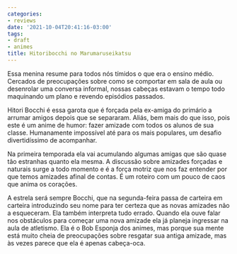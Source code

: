 ```yaml
---
categories:
- reviews
date: '2021-10-04T20:41:16-03:00'
tags:
- draft
- animes
title: Hitoribocchi no Marumaruseikatsu
---
```


Essa menina resume para todos nós tímidos o que era o ensino médio. Cercados de preocupações sobre como se comportar em sala de aula ou desenrolar uma conversa informal, nossas cabeças estavam o tempo todo maquinando um plano e revendo episódios passados.

Hitori Bocchi é essa garota que é forçada pela ex-amiga do primário a arrumar amigos depois que se separaram. Aliás, bem mais do que isso, pois este é um anime de humor: fazer amizade com todos os alunos de sua classe. Humanamente impossível até para os mais populares, um desafio divertidíssimo de acompanhar.

Na primeira temporada ela vai acumulando algumas amigas que são quase tão estranhas quanto ela mesma. A discussão sobre amizades forçadas e naturais surge a todo momento e é a força motriz que nos faz entender por que temos amizades afinal de contas. É um roteiro com um pouco de caos que anima os corações.

A estrela será sempre Bocchi, que na segunda-feira passa de carteira em carteira introduzindo seu nome para ter certeza que as novas amizades não a esqueceram. Ela também interpreta tudo errado. Quando ela ouve falar nos obstáculos para começar uma nova amizade ela já planeja ingressar na aula de atletismo. Ela é o Bob Esponja dos animes, mas porque sua mente está muito cheia de preocupações sobre resgatar sua antiga amizade, mas às vezes parece que ela é apenas cabeça-oca.
